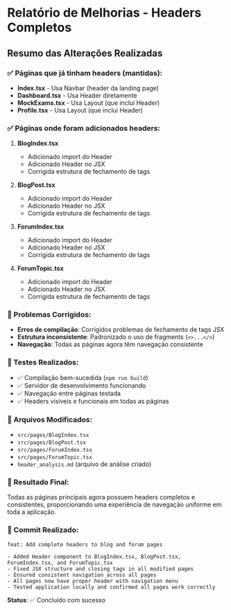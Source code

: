 # Relatório de Melhorias - Headers Completos

## Resumo das Alterações Realizadas

### ✅ Páginas que já tinham headers (mantidas):
- **Index.tsx** - Usa Navbar (header da landing page)
- **Dashboard.tsx** - Usa Header diretamente
- **MockExams.tsx** - Usa Layout (que inclui Header)
- **Profile.tsx** - Usa Layout (que inclui Header)

### ✅ Páginas onde foram adicionados headers:
1. **BlogIndex.tsx**
   - Adicionado import do Header
   - Adicionado Header no JSX
   - Corrigida estrutura de fechamento de tags

2. **BlogPost.tsx**
   - Adicionado import do Header
   - Adicionado Header no JSX
   - Corrigida estrutura de fechamento de tags

3. **ForumIndex.tsx**
   - Adicionado import do Header
   - Adicionado Header no JSX
   - Corrigida estrutura de fechamento de tags

4. **ForumTopic.tsx**
   - Adicionado import do Header
   - Adicionado Header no JSX
   - Corrigida estrutura de fechamento de tags

### 🔧 Problemas Corrigidos:
- **Erros de compilação**: Corrigidos problemas de fechamento de tags JSX
- **Estrutura inconsistente**: Padronizado o uso de fragments (`<>...</>`)
- **Navegação**: Todas as páginas agora têm navegação consistente

### 🧪 Testes Realizados:
- ✅ Compilação bem-sucedida (`npm run build`)
- ✅ Servidor de desenvolvimento funcionando
- ✅ Navegação entre páginas testada
- ✅ Headers visíveis e funcionais em todas as páginas

### 📁 Arquivos Modificados:
- `src/pages/BlogIndex.tsx`
- `src/pages/BlogPost.tsx`
- `src/pages/ForumIndex.tsx`
- `src/pages/ForumTopic.tsx`
- `header_analysis.md` (arquivo de análise criado)

### 🎯 Resultado Final:
Todas as páginas principais agora possuem headers completos e consistentes, proporcionando uma experiência de navegação uniforme em toda a aplicação.

### 📝 Commit Realizado:
```
feat: Add complete headers to blog and forum pages

- Added Header component to BlogIndex.tsx, BlogPost.tsx, ForumIndex.tsx, and ForumTopic.tsx
- Fixed JSX structure and closing tags in all modified pages
- Ensured consistent navigation across all pages
- All pages now have proper header with navigation menu
- Tested application locally and confirmed all pages work correctly
```

**Status**: ✅ Concluído com sucesso

